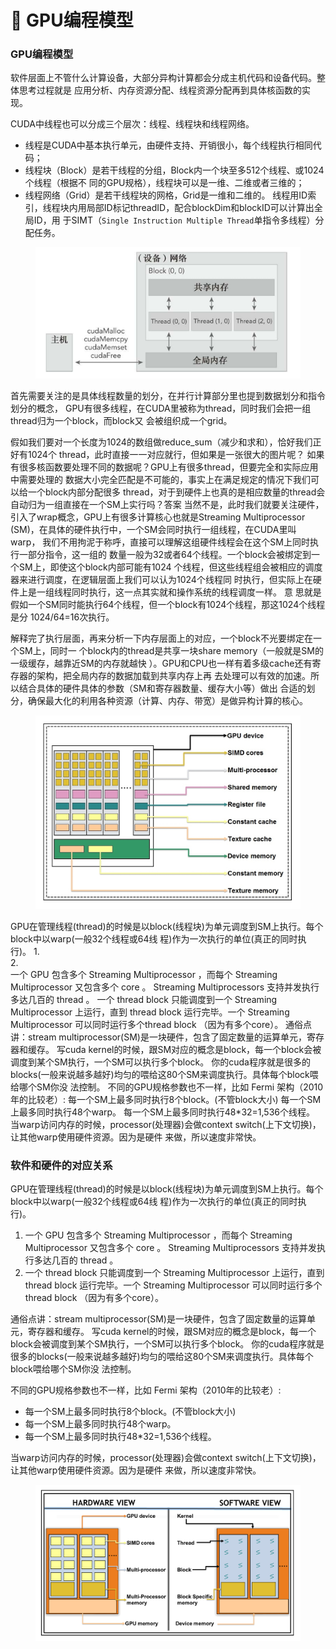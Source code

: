 # 🤒 GPU编程模型

### GPU编程模型

软件层面上不管什么计算设备，大部分异构计算都会分成主机代码和设备代码。整体思考过程就是 应用分析、内存资源分配、线程资源分配再到具体核函数的实现。&#x20;

CUDA中线程也可以分成三个层次：线程、线程块和线程网络。&#x20;

* 线程是CUDA中基本执行单元，由硬件支持、开销很小，每个线程执行相同代码；&#x20;
* 线程块（Block）是若干线程的分组，Block内一个块至多512个线程、或1024个线程（根据不 同的GPU规格），线程块可以是一维、二维或者三维的；&#x20;
* 线程网络（Grid）是若干线程块的网格，Grid是一维和二维的。 线程用ID索引，线程块内用局部ID标记threadID，配合blockDim和blockID可以计算出全局ID，用 于SIMT（`Single Instruction Multiple Thread`单指令多线程）分配任务。

<figure><img src="../../.gitbook/assets/图片 (1) (1).png" alt=""><figcaption></figcaption></figure>

首先需要关注的是具体线程数量的划分，在并行计算部分里也提到数据划分和指令划分的概念， GPU有很多线程，在CUDA里被称为thread，同时我们会把一组thread归为一个block，而block又 会被组织成一个grid。

假如我们要对一个长度为1024的数组做reduce\_sum（减少和求和），恰好我们正好有1024个 thread，此时直接一一对应就行，但如果是一张很大的图片呢？ 如果有很多核函数要处理不同的数据呢？GPU上有很多thread，但要完全和实际应用中需要处理的 数据大小完全匹配是不可能的，事实上在满足规定的情况下我们可以给一个block内部分配很多 thread，对于到硬件上也真的是相应数量的thread会自动归为一组直接在一个SM上实行吗？答案 当然不是，此时我们就要关注硬件，引入了wrap概念，GPU上有很多计算核心也就是Streaming Multiprocessor (SM)，在具体的硬件执行中，一个SM会同时执行一组线程，在CUDA里叫warp， 我们不用拘泥于称呼，直接可以理解这组硬件线程会在这个SM上同时执行一部分指令，这一组的 数量一般为32或者64个线程。一个block会被绑定到一个SM上，即使这个block内部可能有1024 个线程，但这些线程组会被相应的调度器来进行调度，在逻辑层面上我们可以认为1024个线程同 时执行，但实际上在硬件上是一组线程同时执行，这一点其实就和操作系统的线程调度一样。 意 思就是假如一个SM同时能执行64个线程，但一个block有1024个线程，那这1024个线程是分 1024/64=16次执行。

解释完了执行层面，再来分析一下内存层面上的对应，一个block不光要绑定在一个SM上，同时一 个block内的thread是共享一块share memory（一般就是SM的一级缓存，越靠近SM的内存就越快 ）。GPU和CPU也一样有着多级cache还有寄存器的架构，把全局内存的数据加载到共享内存上再 去处理可以有效的加速。所以结合具体的硬件具体的参数（SM和寄存器数量、缓存大小等）做出 合适的划分，确保最大化的利用各种资源（计算、内存、带宽）是做异构计算的核心。

<figure><img src="../../.gitbook/assets/图片 (2) (1).png" alt=""><figcaption></figcaption></figure>

GPU在管理线程(thread)的时候是以block(线程块)为单元调度到SM上执行。每个block中以warp(一般32个线程或64线 程)作为一次执行的单位(真正的同时执行)。 1.\
2.\
一个 GPU 包含多个 Streaming Multiprocessor ，而每个 Streaming Multiprocessor 又包含多个 core 。 Streaming Multiprocessors 支持并发执行多达几百的 thread 。 一个 thread block 只能调度到一个 Streaming Multiprocessor 上运行，直到 thread block 运行完毕。一个 Streaming Multiprocessor 可以同时运行多个thread block （因为有多个core）。 通俗点讲：stream multiprocessor(SM)是一块硬件，包含了固定数量的运算单元，寄存器和缓存。 写cuda kernel的时候，跟SM对应的概念是block，每一个block会被调度到某个SM执行，一个SM可以执行多个block。 你的cuda程序就是很多的blocks(一般来说越多越好)均匀的喂给这80个SM来调度执行。具体每个block喂给哪个SM你没 法控制。 不同的GPU规格参数也不一样，比如 Fermi 架构（2010年的比较老）: 每一个SM上最多同时执行8个block。(不管block大小) 每一个SM上最多同时执行48个warp。 每一个SM上最多同时执行48\*32=1,536个线程。 当warp访问内存的时候，processor(处理器)会做context switch(上下文切换)，让其他warp使用硬件资源。因为是硬件 来做，所以速度非常快。

### 软件和硬件的对应关系

GPU在管理线程(thread)的时候是以block(线程块)为单元调度到SM上执行。每个block中以warp(一般32个线程或64线 程)作为一次执行的单位(真正的同时执行)。

1. 一个 GPU 包含多个 Streaming Multiprocessor ，而每个 Streaming Multiprocessor 又包含多个 core 。 Streaming Multiprocessors 支持并发执行多达几百的 thread 。&#x20;
2. 一个 thread block 只能调度到一个 Streaming Multiprocessor 上运行，直到 thread block 运行完毕。一个 Streaming Multiprocessor 可以同时运行多个thread block （因为有多个core）。&#x20;

通俗点讲：stream multiprocessor(SM)是一块硬件，包含了固定数量的运算单元，寄存器和缓存。 写cuda kernel的时候，跟SM对应的概念是block，每一个block会被调度到某个SM执行，一个SM可以执行多个block。 你的cuda程序就是很多的blocks(一般来说越多越好)均匀的喂给这80个SM来调度执行。具体每个block喂给哪个SM你没 法控制。&#x20;

不同的GPU规格参数也不一样，比如 Fermi 架构（2010年的比较老）:&#x20;

* 每一个SM上最多同时执行8个block。(不管block大小)&#x20;
* 每一个SM上最多同时执行48个warp。&#x20;
* 每一个SM上最多同时执行48\*32=1,536个线程。&#x20;

当warp访问内存的时候，processor(处理器)会做context switch(上下文切换)，让其他warp使用硬件资源。因为是硬件 来做，所以速度非常快。

<figure><img src="../../.gitbook/assets/图片 (5).png" alt="" width="563"><figcaption></figcaption></figure>



















